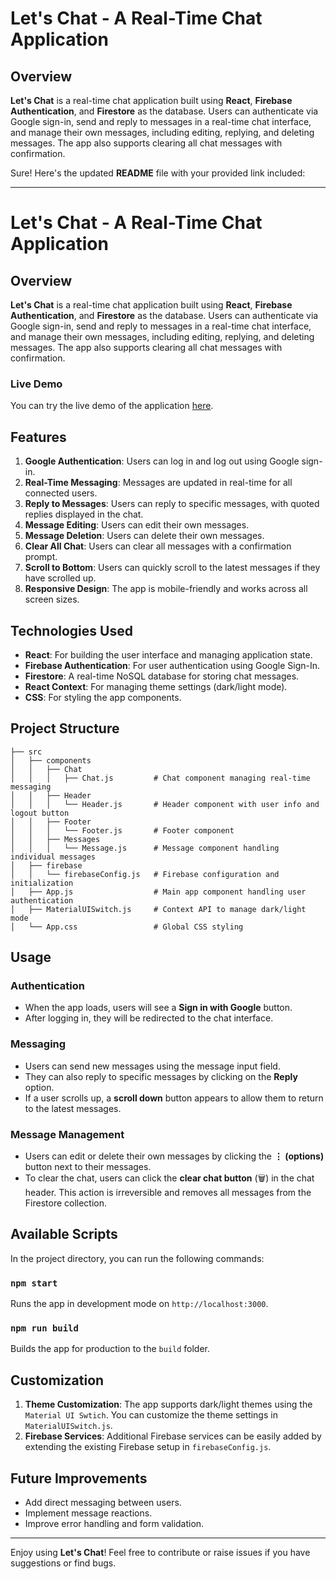 # Let's Chat - A Real-Time Chat Application

## Overview

**Let's Chat** is a real-time chat application built using **React**, **Firebase Authentication**, and **Firestore** as the database. Users can authenticate via Google sign-in, send and reply to messages in a real-time chat interface, and manage their own messages, including editing, replying, and deleting messages. The app also supports clearing all chat messages with confirmation. 

Sure! Here's the updated **README** file with your provided link included:

---

# Let's Chat - A Real-Time Chat Application

## Overview

**Let's Chat** is a real-time chat application built using **React**, **Firebase Authentication**, and **Firestore** as the database. Users can authenticate via Google sign-in, send and reply to messages in a real-time chat interface, and manage their own messages, including editing, replying, and deleting messages. The app also supports clearing all chat messages with confirmation.


### Live Demo

You can try the live demo of the application [here](https://momin-sana.github.io/lets-chat/).


## Features

1. **Google Authentication**: Users can log in and log out using Google sign-in.
2. **Real-Time Messaging**: Messages are updated in real-time for all connected users.
3. **Reply to Messages**: Users can reply to specific messages, with quoted replies displayed in the chat.
4. **Message Editing**: Users can edit their own messages.
5. **Message Deletion**: Users can delete their own messages.
6. **Clear All Chat**: Users can clear all messages with a confirmation prompt.
7. **Scroll to Bottom**: Users can quickly scroll to the latest messages if they have scrolled up.
8. **Responsive Design**: The app is mobile-friendly and works across all screen sizes.

## Technologies Used

- **React**: For building the user interface and managing application state.
- **Firebase Authentication**: For user authentication using Google Sign-In.
- **Firestore**: A real-time NoSQL database for storing chat messages.
- **React Context**: For managing theme settings (dark/light mode).
- **CSS**: For styling the app components.

## Project Structure

```
├── src
│   ├── components
│   │   ├── Chat
│   │   │   ├── Chat.js         # Chat component managing real-time messaging
│   │   ├── Header
│   │   │   └── Header.js       # Header component with user info and logout button
│   │   ├── Footer
│   │   │   └── Footer.js       # Footer component
│   │   ├── Messages
│   │   │   └── Message.js      # Message component handling individual messages
│   ├── firebase
│   │   └── firebaseConfig.js   # Firebase configuration and initialization
│   ├── App.js                  # Main app component handling user authentication
│   ├── MaterialUISwitch.js     # Context API to manage dark/light mode
│   └── App.css                 # Global CSS styling
```

## Usage

### Authentication

- When the app loads, users will see a **Sign in with Google** button.
- After logging in, they will be redirected to the chat interface.

### Messaging

- Users can send new messages using the message input field.
- They can also reply to specific messages by clicking on the **Reply** option.
- If a user scrolls up, a **scroll down** button appears to allow them to return to the latest messages.

### Message Management

- Users can edit or delete their own messages by clicking the **⋮ (options)** button next to their messages.
- To clear the chat, users can click the **clear chat button** (🗑) in the chat header. This action is irreversible and removes all messages from the Firestore collection.

## Available Scripts

In the project directory, you can run the following commands:

### `npm start`

Runs the app in development mode on `http://localhost:3000`.

### `npm run build`

Builds the app for production to the `build` folder.

## Customization

1. **Theme Customization**: The app supports dark/light themes using the `Material UI Swtich`. You can customize the theme settings in `MaterialUISwitch.js`.
2. **Firebase Services**: Additional Firebase services can be easily added by extending the existing Firebase setup in `firebaseConfig.js`.

## Future Improvements

- Add direct messaging between users.
- Implement message reactions.
- Improve error handling and form validation.


---

Enjoy using **Let's Chat**! Feel free to contribute or raise issues if you have suggestions or find bugs.

